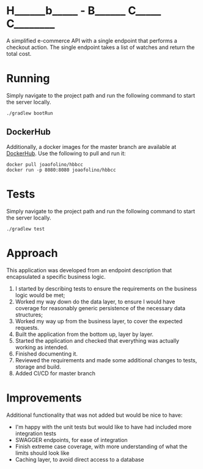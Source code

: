 # H______b_____ - B______ C_____ C________
A simplified e-commerce API with a single endpoint that performs a
checkout action. The single endpoint takes a list of watches and return the total cost.

# Running
Simply navigate to the project path and run the following command to start the server locally.
```
./gradlew bootRun
```
## DockerHub
Additionally, a docker images for the master branch are available at [DockerHub](https://hub.docker.com/r/joaofolino/hbbcc).
Use the following to pull and run it:
```
docker pull joaofolino/hbbcc
docker run -p 8080:8080 joaofolino/hbbcc
```

# Tests
Simply navigate to the project path and run the following command to start the server locally.
```
./gradlew test
```

# Approach
This application was developed from an endpoint description that encapsulated a specific business logic.
1. I started by describing tests to ensure the requirements on the business logic would be met;
2. Worked my way down do the data layer, to ensure I would have coverage for reasonably generic persistence of the necessary data structures;
3. Worked my way up from the business layer, to cover the expected requests.
4. Built the application from the bottom up, layer by layer.
5. Started the application and checked that everything was actually working as intended.
6. Finished documenting it.
7. Reviewed the requirements and made some additional changes to tests, storage and build.
8. Added CI/CD for master branch

# Improvements
Additional functionality that was not added but would be nice to have:
- I'm happy with the unit tests but would like to have had included more integration tests
- SWAGGER endpoints, for ease of integration
- Finish extreme case coverage, with more understanding of what the limits should look like
- Caching layer, to avoid direct access to a database